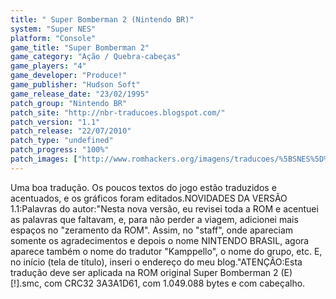 ```yaml
---
title: " Super Bomberman 2 (Nintendo BR)"
system: "Super NES"
platform: "Console"
game_title: "Super Bomberman 2"
game_category: "Ação / Quebra-cabeças"
game_players: "4"
game_developer: "Produce!"
game_publisher: "Hudson Soft"
game_release_date: "23/02/1995"
patch_group: "Nintendo BR"
patch_site: "http://nbr-traducoes.blogspot.com/"
patch_version: "1.1"
patch_release: "22/07/2010"
patch_type: "undefined"
patch_progress: "100%"
patch_images: ["http://www.romhackers.org/imagens/traducoes/%5BSNES%5D%20Super%20Bomberman%202%20-%20Nintendo%20BR%20-%201.png","http://www.romhackers.org/imagens/traducoes/%5BSNES%5D%20Super%20Bomberman%202%20-%20Nintendo%20BR%20-%202.png","http://www.romhackers.org/imagens/traducoes/%5BSNES%5D%20Super%20Bomberman%202%20-%20Nintendo%20BR%20-%203.png"]
---
```

Uma boa tradução. Os poucos textos do jogo estão traduzidos e acentuados, e os gráficos foram editados.NOVIDADES DA VERSÃO 1.1:Palavras do autor:"Nesta nova versão, eu revisei toda a ROM e acentuei as palavras que faltavam, e, para não perder a viagem, adicionei mais espaços no "zeramento da ROM". Assim, no "staff", onde apareciam somente os agradecimentos e depois o nome NINTENDO BRASIL, agora aparece também o nome do tradutor "Kamppello", o nome do grupo, etc. E, no início (tela de título), inseri o endereço do meu blog."ATENÇÃO:Esta tradução deve ser aplicada na ROM original Super Bomberman 2 (E) [!].smc, com CRC32 3A3A1D61, com 1.049.088 bytes e com cabeçalho.
